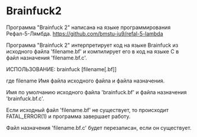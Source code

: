 # Brainfuck2
Программа "Brainfuck 2" написана на языке программирования Рефал-5-Лямбда.
https://github.com/bmstu-iu9/refal-5-lambda

Программа "Brainfuck 2" интерпретирует код на языке Brainfuck из исходного файла 'filename.bf'
и компилирует его в код на языке C в файл назначения 'filename.bf.c'.


ИСПОЛЬЗОВАНИЕ:
    brainfuck [filename[.bf]]


где
    filename        Имя файла исходного файла и файла назначения.


Имя по умолчанию исходного файла 'brainfuck.bf'
и файла назначения 'brainfuck.bf.c'.


Если исходный файл 'filename.bf' не существует,
то происходит FATAL_ERROR(1) и программа завершает работу.


Файл назначения 'filename.bf.c' будет перезаписан, если он существует.
